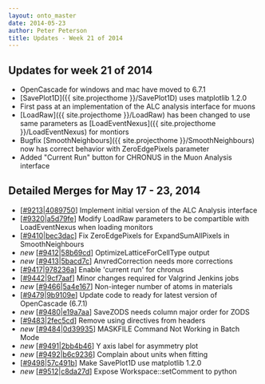 ```yaml
---
layout: onto_master
date: 2014-05-23
author: Peter Peterson
title: Updates - Week 21 of 2014
---
```

Updates for week 21 of 2014
---------------------------
* OpenCascade for windows and mac have moved to 6.7.1
* [SavePlot1D]({{ site.projecthome }}/SavePlot1D) uses matplotlib 1.2.0
* First pass at an implementation of the ALC analysis interface for muons
* [LoadRaw]({{ site.projecthome }}/LoadRaw) has been changed to use same parameters as [LoadEventNexus]({{ site.projecthome }}/LoadEventNexus) for montiors
* Bugfix [SmoothNeighbours]({{ site.projecthome }}/SmoothNeighbours) now has correct behavior with ZeroEdgePixels parameter
* Added "Current Run" button for CHRONUS in the Muon Analysis interface

Detailed Merges for May 17 - 23, 2014
-------------------------------------
* \[[#9213](http://trac.mantidproject.org/mantid/ticket/9213)\|[4089750](https://github.com/mantidproject/mantid/commit/4089750766e2ed5a3147d9d6543c4b3a139c6a24)\] Implement initial version of the ALC Analysis interface
* \[[#9320](http://trac.mantidproject.org/mantid/ticket/9320)\|[a5d79fe](https://github.com/mantidproject/mantid/commit/a5d79fe973fe18c42abbae7f8c67c31e7f447294)\] Modify LoadRaw parameters to be compartible with LoadEventNexus when loading monitors
* \[[#9410](http://trac.mantidproject.org/mantid/ticket/9410)\|[bec3dac](https://github.com/mantidproject/mantid/commit/bec3daca835f905e8146a53617bb51baa4cc0a98)\] Fix ZeroEdgePixels for ExpandSumAllPixels in SmoothNeighbours
* *new* \[[#9412](http://trac.mantidproject.org/mantid/ticket/9412)\|[58b69cd](https://github.com/mantidproject/mantid/commit/58b69cdf979d58bc77c854eb73114a57c9dd9191)\] OptimizeLatticeForCellType output
* *new* \[[#9413](http://trac.mantidproject.org/mantid/ticket/9413)\|[5bacd7c](https://github.com/mantidproject/mantid/commit/5bacd7ce3614b18fbd1a5d89850fad2efcbb80e8)\] AnvredCorrection needs more corrections
* \[[#9417](http://trac.mantidproject.org/mantid/ticket/9417)\|[978236a](https://github.com/mantidproject/mantid/commit/978236abf9ed3376284e4c783ac6a19828552c6b)\] Enable 'current run' for chronus
* \[[#9442](http://trac.mantidproject.org/mantid/ticket/9442)\|[9cf7aaf](https://github.com/mantidproject/mantid/commit/9cf7aaf0ec938935854592341992faedc85f605e)\] Minor changes required for Valgrind Jenkins jobs
* *new* \[[#9466](http://trac.mantidproject.org/mantid/ticket/9466)\|[5a4e167](https://github.com/mantidproject/mantid/commit/5a4e167ce29db48af5f259c6d286349d3f63283e)\] Non-integer number of atoms in materials
* \[[#9479](http://trac.mantidproject.org/mantid/ticket/9479)\|[9b9109e](https://github.com/mantidproject/mantid/commit/9b9109e17491032e1775180cdef13b83625a9bf7)\] Update code to ready for latest version of OpenCascade (6.7.1)
* *new* \[[#9480](http://trac.mantidproject.org/mantid/ticket/9480)\|[e19a7aa](https://github.com/mantidproject/mantid/commit/e19a7aa08bec1db327e322483c2b09a5845c9635)\] SaveZODS needs column major order for ZODS
* \[[#9483](http://trac.mantidproject.org/mantid/ticket/9483)\|[2fec5cd](https://github.com/mantidproject/mantid/commit/2fec5cd3b165e6fbd61300e425c94d703f7015d3)\] Remove using directives from headers
* *new* \[[#9484](http://trac.mantidproject.org/mantid/ticket/9484)\|[0d39935](https://github.com/mantidproject/mantid/commit/0d39935384f0c374a79bb16bd2e32608ae4c7ce8)\] MASKFILE Command Not Working in Batch Mode
* *new* \[[#9491](http://trac.mantidproject.org/mantid/ticket/9491)\|[2bb4b46](https://github.com/mantidproject/mantid/commit/2bb4b461d33ceb85f90958609f481932d371f845)\] Y axis label for asymmetry plot
* *new* \[[#9492](http://trac.mantidproject.org/mantid/ticket/9492)\|[b6c9236](https://github.com/mantidproject/mantid/commit/b6c9236da4d1fc6d5ca81d7044f1842919e2dfbd)\] Complain about units when fitting
* \[[#9498](http://trac.mantidproject.org/mantid/ticket/9498)\|[57c491b](https://github.com/mantidproject/mantid/commit/57c491bd7e6eb356b1a7c6dea76c36e765340ba9)\] Make SavePlot1D use matplotlib 1.2.0
* *new* \[[#9512](http://trac.mantidproject.org/mantid/ticket/9512)\|[c8da27d](https://github.com/mantidproject/mantid/commit/c8da27db7f09cf88655d95f3d18b70696b7bf0ce)\] Expose Workspace::setComment to python

